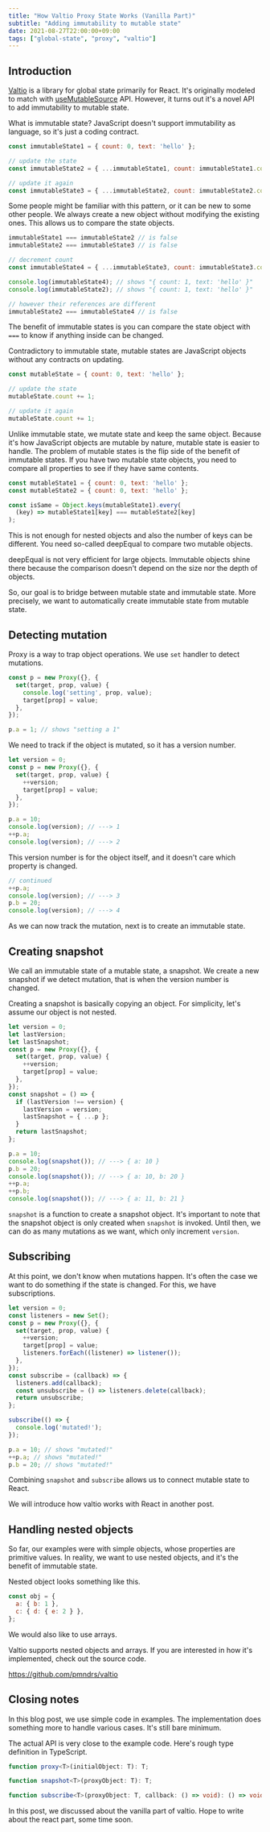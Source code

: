 ```yaml
---
title: "How Valtio Proxy State Works (Vanilla Part)"
subtitle: "Adding immutability to mutable state"
date: 2021-08-27T22:00:00+09:00
tags: ["global-state", "proxy", "valtio"]
---
```


## Introduction

[Valtio](http://github.com/pmndrs/valtio) is a library for
global state primarily for React.
It's originally modeled to match with
[useMutableSource](https://github.com/reactjs/rfcs/blob/master/text/0147-use-mutable-source.md)
API.
However, it turns out it's a novel API to add
immutability to mutable state.

What is immutable state? JavaScript doesn't support
immutability as language, so it's just a coding contract.

```js
const immutableState1 = { count: 0, text: 'hello' };

// update the state
const immutableState2 = { ...immutableState1, count: immutableState1.count + 1 };

// update it again
const immutableState3 = { ...immutableState2, count: immutableState2.count + 1 };
```

Some people might be familiar with this pattern,
or it can be new to some other people.
We always create a new object without modifying the existing ones.
This allows us to compare the state objects.

```js
immutableState1 === immutableState2 // is false
immutableState2 === immutableState3 // is false

// decrement count
const immutableState4 = { ...immutableState3, count: immutableState3.count - 1 };

console.log(immutableState4); // shows "{ count: 1, text: 'hello' }"
console.log(immutableState2); // shows "{ count: 1, text: 'hello' }"

// however their references are different
immutableState2 === immutableState4 // is false
```

The benefit of immutable states is you can compare the state object
with `===` to know if anything inside can be changed.

Contradictory to immutable state, mutable states are JavaScript objects
without any contracts on updating.

```js
const mutableState = { count: 0, text: 'hello' };

// update the state
mutableState.count += 1;

// update it again
mutableState.count += 1;
```

Unlike immutable state, we mutate state and keep the same object.
Because it's how JavaScript objects are mutable by nature,
mutable state is easier to handle.
The problem of mutable states is the flip side of the benefit
of immutable states.
If you have two mutable state objects,
you need to compare all properties to see if they have same contents.

```js
const mutableState1 = { count: 0, text: 'hello' };
const mutableState2 = { count: 0, text: 'hello' };

const isSame = Object.keys(mutableState1).every(
  (key) => mutableState1[key] === mutableState2[key]
);
```

This is not enough for nested objects and also the number of keys
can be different.
You need so-called deepEqual to compare two mutable objects.

deepEqual is not very efficient for large objects.
Immutable objects shine there because the comparison
doesn't depend on the size nor the depth of objects.

So, our goal is to bridge between mutable state and immutable state.
More precisely, we want to automatically create
immutable state from mutable state.

## Detecting mutation

Proxy is a way to trap object operations.
We use `set` handler to detect mutations.

```js
const p = new Proxy({}, {
  set(target, prop, value) {
    console.log('setting', prop, value);
    target[prop] = value;
  },
});

p.a = 1; // shows "setting a 1"
```

We need to track if the object is mutated,
so it has a version number.

```js
let version = 0;
const p = new Proxy({}, {
  set(target, prop, value) {
    ++version;
    target[prop] = value;
  },
});

p.a = 10;
console.log(version); // ---> 1
++p.a;
console.log(version); // ---> 2
```

This version number is for the object itself,
and it doesn't care which property is changed.

```js
// continued
++p.a;
console.log(version); // ---> 3
p.b = 20;
console.log(version); // ---> 4
```

As we can now track the mutation,
next is to create an immutable state.

## Creating snapshot

We call an immutable state of a mutable state, a snapshot.
We create a new snapshot if we detect mutation,
that is when the version number is changed.

Creating a snapshot is basically copying an object.
For simplicity, let's assume our object is not nested.

```js
let version = 0;
let lastVersion;
let lastSnapshot;
const p = new Proxy({}, {
  set(target, prop, value) {
    ++version;
    target[prop] = value;
  },
});
const snapshot = () => {
  if (lastVersion !== version) {
    lastVersion = version;
    lastSnapshot = { ...p };
  }
  return lastSnapshot;
};

p.a = 10;
console.log(snapshot()); // ---> { a: 10 }
p.b = 20;
console.log(snapshot()); // ---> { a: 10, b: 20 }
++p.a;
++p.b;
console.log(snapshot()); // ---> { a: 11, b: 21 }
```

`snapshot` is a function to create a snapshot object.
It's important to note that the snapshot object is
only created when `snapshot` is invoked.
Until then, we can do as many mutations as we want,
which only increment `version`.

## Subscribing

At this point, we don't know when mutations happen.
It's often the case we want to do something if the state is changed.
For this, we have subscriptions.

```js
let version = 0;
const listeners = new Set();
const p = new Proxy({}, {
  set(target, prop, value) {
    ++version;
    target[prop] = value;
    listeners.forEach((listener) => listener());
  },
});
const subscribe = (callback) => {
  listeners.add(callback);
  const unsubscribe = () => listeners.delete(callback);
  return unsubscribe;
};

subscribe(() => {
  console.log('mutated!');
});

p.a = 10; // shows "mutated!"
++p.a; // shows "mutated!"
p.b = 20; // shows "mutated!"
```  

Combining `snapshot` and `subscribe` allows us
to connect mutable state to React.

We will introduce how valtio works with React
in another post.

## Handling nested objects

So far, our examples were with simple objects,
whose properties are primitive values.
In reality, we want to use nested objects,
and it's the benefit of immutable state.

Nested object looks something like this.

```js
const obj = {
  a: { b: 1 },
  c: { d: { e: 2 } },
};
```

We would also like to use arrays.

Valtio supports nested objects and arrays.
If you are interested in how it's implemented,
check out the source code.

<https://github.com/pmndrs/valtio>

## Closing notes

In this blog post, we use simple code in examples.
The implementation does something more
to handle various cases. It's still bare minimum.

The actual API is very close to the example code.
Here's rough type definition in TypeScript.

```ts
function proxy<T>(initialObject: T): T;

function snapshot<T>(proxyObject: T): T;

function subscribe<T>(proxyObject: T, callback: () => void): () => void;
```

In this post, we discussed about the vanilla part of valtio.
Hope to write about the react part, some time soon.

